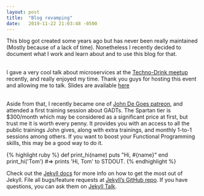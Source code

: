 ```yaml
---
layout: post
title:  "Blog revamping"
date:   2019-11-22 21:03:48 -0500
---
```

This blog got created some years ago but has never been really maintained (Mostly because of a lack of time). Nonetheless I recently decided to document what I work and learn about and to use this blog for that.<br/><br/>

I gave a very cool talk about microservices at the [Techno-Drink meetup](https://www.meetup.com/techno-drinks/) recently, and really enjoyed my time. Thank you guys for hosting this event and allowing me to talk. Slides are available [here]()<br/><br/>

Aside from that, I recently became one of [John De Goes patreon](https://www.patreon.com/jdegoes/posts), and attended a first training session about GADTs. The Spartan tier is $300/month which may be considered as a significant price at first, but trust me it is worth every penny. It provides you with an access to all the public trainings John gives, along with extra trainings, and monthly 1-to-1 sessions among others. If you want to boost your Functional Programming skills, this may be a good way to do it.



{% highlight ruby %}
def print_hi(name)
  puts "Hi, #{name}"
end
print_hi('Tom')
#=> prints 'Hi, Tom' to STDOUT.
{% endhighlight %}

Check out the [Jekyll docs][jekyll-docs] for more info on how to get the most out of Jekyll. File all bugs/feature requests at [Jekyll’s GitHub repo][jekyll-gh]. If you have questions, you can ask them on [Jekyll Talk][jekyll-talk].

[jekyll-docs]: https://jekyllrb.com/docs/home
[jekyll-gh]:   https://github.com/jekyll/jekyll
[jekyll-talk]: https://talk.jekyllrb.com/
